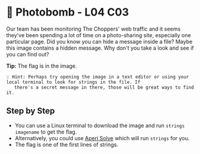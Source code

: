 # 🗻 Photobomb - L04 C03

Our team has been monitoring The Choppers' web traffic and it seems they've been spending a lot of time on a photo-sharing site, especially one particular page. Did you know you can hide a message inside a file? Maybe this image contains a hidden message. Why don't you take a look and see if you can find out?

**Tip:** The flag is in the image.

```
💡 Hint: Perhaps try opening the image in a text editor or using your local terminal to look for strings in the file. If
   there's a secret message in there, those will be great ways to find it.
```

## Step by Step

- You can use a Linux terminal to download the image and run `strings imagename` to get the flag.
- Alternatively, you could use [Aperi Solve](https://www.aperisolve.com/) which will run `strings` for you.
- The flag is one of the first lines of strings.
